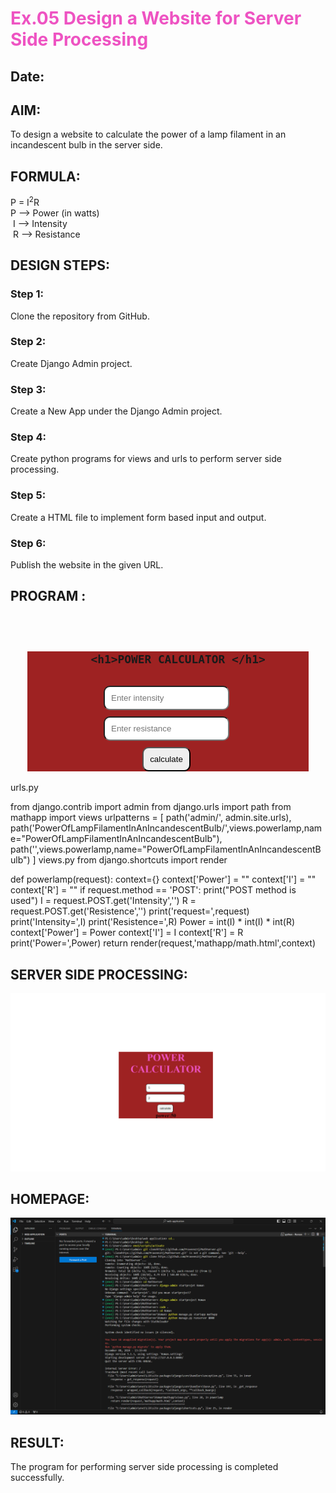 # Ex.05 Design a Website for Server Side Processing
## Date:

## AIM:
 To design a website to calculate the power of a lamp filament in an incandescent bulb in the server side. 


## FORMULA:
P = I<sup>2</sup>R
<br> P --> Power (in watts)
<br> I --> Intensity
<br> R --> Resistance

## DESIGN STEPS:

### Step 1:
Clone the repository from GitHub.

### Step 2:
Create Django Admin project.

### Step 3:
Create a New App under the Django Admin project.

### Step 4:
Create python programs for views and urls to perform server side processing.

### Step 5:
Create a HTML file to implement form based input and output.

### Step 6:
Publish the website in the given URL.

## PROGRAM :


<html lang="en">
<head>
<meta charset="UTF-8">
<meta name="viewport" content="width=device-width, initial-scale=1.0">
<title>Javascript</title>
<style>
input{
border-radius: 10px;
           padding: 10px;
           margin-top: 10px;
           margin-right:5px ;
       }
       body{
           margin-top: 15%;
       }
       h1{
           color:rgb(238, 83, 194); 
           font-size: 40pz;
           
       }
       form{
           background-color: rgb(158, 34, 34);
           width: 450px; ;
       }
   </style>
   <script>
       function pow(){
           var x=document.getElementById("a").value
           var y=document.getElementById("b").value
           document.getElementById('r').innerText="power:" +x*x*y
           
       
       }
   </script>
</head>
<body >
    <H2>
   <br>
   
   <center>
       <form >
       
       <h1>POWER CALCULATOR </h1>
    
   <input type="text" placeholder="Enter intensity" id="a">
   <br>
   <input type="text" placeholder="Enter resistance" id="b">
   <br>
   <input type="button" value="calculate" onclick="pow()"><br>
   <label id="r"></label>
</form>
   </center>
</H2>
</body>
</html>

urls.py

from django.contrib import admin
from django.urls import path
from mathapp import views
urlpatterns = [
    path('admin/', admin.site.urls),
    path('PowerOfLampFilamentInAnIncandescentBulb/',views.powerlamp,name="PowerOfLampFilamentInAnIncandescentBulb"),
    path('',views.powerlamp,name="PowerOfLampFilamentInAnIncandescentBulb")
]
views.py
from django.shortcuts import render

def powerlamp(request):
    context={}
    context['Power'] = ""
    context['I'] = ""
    context['R'] = ""
    if request.method == 'POST':
        print("POST method is used")
        I = request.POST.get('Intensity','')
        R = request.POST.get('Resistence','')
        print('request=',request)
        print('Intensity=',I)
        print('Resistence=',R)
        Power = int(I) * int(I) * int(R)
        context['Power'] = Power
        context['I'] = I
        context['R'] = R
        print('Power=',Power)
    return render(request,'mathapp/math.html',context)



## SERVER SIDE PROCESSING:
![alt text](<Screenshot 2024-12-09 081635.png>)

## HOMEPAGE:
![alt text](<Screenshot 2024-12-09 081946.png>)

## RESULT:
The program for performing server side processing is completed successfully.
